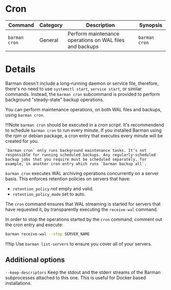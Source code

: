 # Cron

|**Command** | **Category** |  **Description**| **Synopsis**|
|------------|--------------|-----------------|----------|
|`barman cron`|General|Perform maintenance operations on WAL files and backups|`barman cron`|


# Details

Barman doesn't include a long-running daemon or service file, therefore, there's no need to use  `systemctl start`, `service start`, or similar commands.  Instead, the `barman cron` subcommand is provided to perform background "steady-state" backup operations.

You can perform maintenance operations, on both WAL files and backups, using `barman cron`.

!!!Note
    `barman cron` should be executed in a *cron script*. It's recommendend to schedule `barman cron` to run every minute. If you installed Barman using the rpm or debian package, a cron entry that executes every minute will be created for you.

    `barman cron` only runs background maintenance tasks. It's not responsible for running scheduled backups. Any regularly-scheduled backup jobs that you require must be scheduled separately, for example, in another cron entry which runs `barman backup all`.

`barman cron` executes WAL archiving operations concurrently on a server basis.  This enforces retention policies on servers that have:

- `retention_policy` not empty and valid.
- `retention_policy_mode` set to auto.

The `cron` command ensures that WAL streaming is started for servers that have requested it, by transparently executing the `receive-wal` command.

In order to stop the operations started by the `cron` command, comment out the cron entry and execute:

```bash
barman receive-wal --stop SERVER_NAME
```
!!!tip
    Use `barman list-servers` to ensure you cover all of your servers.

## Additional options

`--keep-descriptors`
Keep the stdout and the stderr streams of the Barman subprocesses attached to this one. This is useful for Docker based installations.